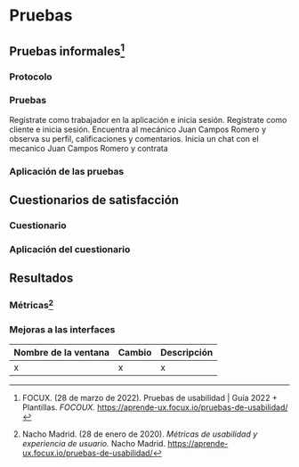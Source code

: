 # Pruebas
## Pruebas informales[^1]
### Protocolo
### Pruebas
Regístrate como trabajador en la aplicación e inicia sesión. 
Regístrate como cliente e inicia sesión.
Encuentra al mecánico Juan Campos Romero y observa su perfil, calificaciones y comentarios. 
Inicia un chat con el mecanico Juan Campos Romero y contrata 
### Aplicación de las pruebas
## Cuestionarios de satisfacción
###  Cuestionario
### Aplicación del cuestionario
## Resultados
### Métricas[^2]
### Mejoras a las interfaces 
| Nombre de la ventana | Cambio | Descripción|
|--|--|--|
| x | x |x|

[^1]: FOCUX. (28 de marzo de 2022). Pruebas de usabilidad | Guía 2022 + Plantillas. *FOCOUX.* https://aprende-ux.focux.io/pruebas-de-usabilidad/
[^2]: Nacho Madrid. (28 de enero de 2020). *Métricas de usabilidad y experiencia de usuario.* Nacho Madrid. https://aprende-ux.focux.io/pruebas-de-usabilidad/
<!--stackedit_data:
eyJoaXN0b3J5IjpbNzQ2ODc1Mzg4LC03NTMwMTYzMjMsLTEyOT
UzODYwMzUsODg4NDEzNjUyXX0=
-->